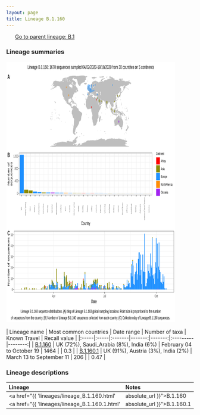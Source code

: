 ```yaml
---
layout: page
title: Lineage B.1.160
---
```




<p>
<ul class="actions small">
	 <a href="{{ 'lineages/lineage_B.1.html' | absolute_url }}" class="button special fit">Go to parent lineage: B.1</a>
</ul>
</p>
<h3> Lineage summaries</h3>

<img src="../assets/images/B.1.160.svg" alt="B.1.160 lineage summary figure" width="90%" height="700px" />


| Lineage name | Most common countries | Date range | Number of taxa | Known Travel | Recall value |
|:-----|:-----|:-------|-------:|-------:|:---------|--------:|
| <a href="{{ 'lineages/lineage_B.1.160.html' | absolute_url }}">B.1.160</a> | UK (72%), Saudi_Arabia (8%), India (6%) | February 04 to October 19 | 1464 |  | 0.3 |
| <a href="{{ 'lineages/lineage_B.1.160.1.html' | absolute_url }}">B.1.160.1</a> | UK (91%), Austria (3%), India (2%) | March 13 to September 11 | 206 |  | 0.47 |

<h3>Lineage descriptions</h3>

| Lineage | Notes |
|:-----|:-----|
| <a href="{{ 'lineages/lineage_B.1.160.html' | absolute_url }}">B.1.160</a> | Previously part of B.1.36: Tukey, India Saudi Arabia lineage (split in the most recent phylogeny) |
| <a href="{{ 'lineages/lineage_B.1.160.1.html' | absolute_url }}">B.1.160.1</a> | English lineage nested in diversity of B.1.160 |

